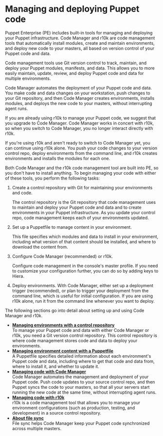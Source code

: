 # Managing and deploying Puppet code

Puppet Enterprise \(PE\) includes built-in tools for managing and deploying your Puppet infrastructure. Code Manager and r10k are code management tools that automatically install modules, create and maintain environments, and deploy new code to your masters, all based on version control of your Puppet code and data.

Code management tools use Git version control to track, maintain, and deploy your Puppet modules, manifests, and data. This allows you to more easily maintain, update, review, and deploy Puppet code and data for multiple environments.

Code Manager automates the deployment of your Puppet code and data. You make code and data changes on your workstation, push changes to your Git repository, and then Code Manager creates environments, installs modules, and deploys the new code to your masters, without interrupting agent runs.

If you are already using r10k to manage your Puppet code, we suggest that you upgrade to Code Manager. Code Manager works in concert with r10k, so when you switch to Code Manager, you no longer interact directly with r10k.

If you're using r10k and aren't ready to switch to Code Manager yet, you can continue using r10k alone. You push your code changes to your version control repo, deploy environments from the command line, and r10k creates environments and installs the modules for each one.

Both Code Manager and the r10k code management tool are built into PE, so you don't have to install anything. To begin managing your code with either of these tools, you perform the following tasks:

1.  Create a control repository with Git for maintaining your environments and code.

    The control repository is the Git repository that code management uses to maintain and deploy your Puppet code and data and to create environments in your Puppet infrastructure. As you update your control repo, code management keeps each of your environments updated.

2.  Set up a Puppetfile to manage content in your environment.

    This file specifies which modules and data to install in your environment, including what version of that content should be installed, and where to download the content from.

3.  Configure Code Manager \(recommended\) or r10k.

    Configure code management in the console's master profile. If you need to customize your configuration further, you can do so by adding keys to Hiera.

4.  Deploy environments. With Code Manager, either set up a deployment trigger \(recommended\), or plan to trigger your deployment from the command line, which is useful for initial configuration. If you are using r10k alone, run it from the command line whenever you want to deploy.


The following sections go into detail about setting up and using Code Manager and r10k.

-   **[Managing environments with a control repository](control_repo.md#)**  
To manage your Puppet code and data with either Code Manager or r10k, you need a Git version control repository. This control repository is where code management stores code and data to deploy your environments.
-   **[Managing environment content with a Puppetfile](puppetfile.md#)**  
A Puppetfile specifies detailed information about each environment's Puppet code and data, including where to get that code and data from, where to install it, and whether to update it.
-   **[Managing code with Code Manager](code_mgr.md)**  
Code Manager automates the management and deployment of your Puppet code. Push code updates to your source control repo, and then Puppet syncs the code to your masters, so that all your servers start running the new code at the same time, without interrupting agent runs.
-   **[Managing code with r10k](r10k.md)**  
 r10k is a code management tool that allows you to manage your environment configurations \(such as production, testing, and development\) in a source control repository.
-   **[About file sync](filesync_about.md#)**  
File sync helps Code Manager keep your Puppet code synchronized across multiple masters.

